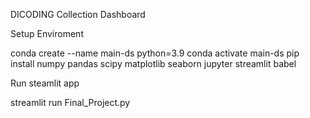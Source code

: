 DICODING Collection Dashboard

Setup Enviroment

conda create --name main-ds python=3.9
conda activate main-ds
pip install numpy pandas scipy matplotlib seaborn jupyter streamlit babel

Run steamlit app

streamlit run Final_Project.py
